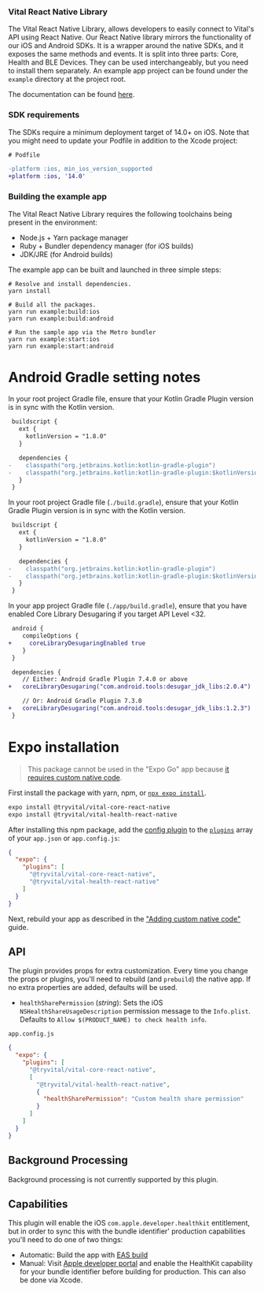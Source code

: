 ### Vital React Native Library

The Vital React Native Library, allows developers to easily connect to Vital's API using React Native. Our React Native library mirrors the functionality of our iOS and Android SDKs. It is a wrapper around the native SDKs, and it exposes the same methods and events. It is split into three parts: Core, Health and BLE Devices. They can be used interchangeably, but you need to install them separately. An example app project can be found under the `example` directory at the project root.

The documentation can be found [here](https://docs.tryvital.io/wearables/sdks/react_native).

### SDK requirements

The SDKs require a minimum deployment target of 14.0+ on iOS. Note that you might need to update your Podfile in addition to the Xcode project:

```diff
# Podfile

-platform :ios, min_ios_version_supported
+platform :ios, '14.0'
```

### Building the example app

The Vital React Native Library requires the following toolchains being present in the environment:

- Node.js + Yarn package manager
- Ruby + Bundler dependency manager (for iOS builds)
- JDK/JRE (for Android builds)

The example app can be built and launched in three simple steps:

```
# Resolve and install dependencies.
yarn install

# Build all the packages.
yarn run example:build:ios
yarn run example:build:android

# Run the sample app via the Metro bundler
yarn run example:start:ios
yarn run example:start:android
```

# Android Gradle setting notes

In your root project Gradle file, ensure that your Kotlin Gradle Plugin version is in sync with the Kotlin version.

```diff
 buildscript {
   ext {
     kotlinVersion = "1.8.0"
   }

   dependencies {
-    classpath("org.jetbrains.kotlin:kotlin-gradle-plugin")
-    classpath("org.jetbrains.kotlin:kotlin-gradle-plugin:$kotlinVersion")
   }
 }
```

In your root project Gradle file (`./build.gradle`), ensure that your Kotlin Gradle Plugin version is in sync with the Kotlin version.

```diff
 buildscript {
   ext {
     kotlinVersion = "1.8.0"
   }

   dependencies {
-    classpath("org.jetbrains.kotlin:kotlin-gradle-plugin")
-    classpath("org.jetbrains.kotlin:kotlin-gradle-plugin:$kotlinVersion")
   }
 }
```

In your app project Gradle file (`./app/build.gradle`), ensure that you have enabled Core Library Desugaring if you target API Level <32.

```diff
 android {
    compileOptions {
+     coreLibraryDesugaringEnabled true
    }
 }

 dependencies {
    // Either: Android Gradle Plugin 7.4.0 or above
+   coreLibraryDesugaring("com.android.tools:desugar_jdk_libs:2.0.4")

    // Or: Android Gradle Plugin 7.3.0
+   coreLibraryDesugaring("com.android.tools:desugar_jdk_libs:1.2.3")
 }
```

# Expo installation

> This package cannot be used in the "Expo Go" app because [it requires custom native code](https://docs.expo.dev/workflow/customizing/).

First install the package with yarn, npm, or [`npx expo install`](https://docs.expo.dev/more/expo-cli/#installation).

```sh
expo install @tryvital/vital-core-react-native
expo install @tryvital/vital-health-react-native
```

After installing this npm package, add the [config plugin](https://docs.expo.io/guides/config-plugins/) to the [`plugins`](https://docs.expo.io/versions/latest/config/app/#plugins) array of your `app.json` or `app.config.js`:

```json
{
  "expo": {
    "plugins": [
      "@tryvital/vital-core-react-native",
      "@tryvital/vital-health-react-native"
    ]
  }
}
```

Next, rebuild your app as described in the ["Adding custom native code"](https://docs.expo.dev/workflow/customizing/) guide.

## API

The plugin provides props for extra customization. Every time you change the props or plugins, you'll need to rebuild (and `prebuild`) the native app. If no extra properties are added, defaults will be used.

- `healthSharePermission` (_string_): Sets the iOS `NSHealthShareUsageDescription` permission message to the `Info.plist`. Defaults to `Allow $(PRODUCT_NAME) to check health info`.

`app.config.js`

```json
{
  "expo": {
    "plugins": [
      "@tryvital/vital-core-react-native",
      [
        "@tryvital/vital-health-react-native",
        {
          "healthSharePermission": "Custom health share permission"
        }
      ]
    ]
  }
}
```

## Background Processing

Background processing is not currently supported by this plugin.

## Capabilities

This plugin will enable the iOS `com.apple.developer.healthkit` entitlement, but in order to sync this with the bundle identifier' production capabilities you'll need to do one of two things:

- Automatic: Build the app with [EAS build](https://docs.expo.io/build/introduction/)
- Manual: Visit [Apple developer portal](https://developer.apple.com/account/resources/identifiers/list) and enable the HealthKit capability for your bundle identifier before building for production. This can also be done via Xcode.
